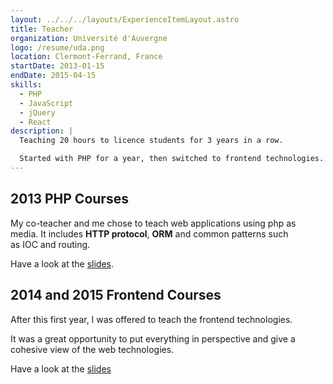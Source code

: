```yaml
---
layout: ../../../layouts/ExperienceItemLayout.astro
title: Teacher
organization: Université d'Auvergne
logo: /resume/uda.png
location: Clermont-Ferrand, France
startDate: 2013-01-15
endDate: 2015-04-15
skills:
  - PHP
  - JavaScript
  - jQuery
  - React
description: |
  Teaching 20 hours to licence students for 3 years in a row.

  Started with PHP for a year, then switched to frontend technologies.
---
```


## 2013 PHP Courses

My co-teacher and me chose to teach web applications using php as media. It
includes **HTTP protocol**, **ORM** and common patterns such as IOC and
routing.

Have a look at
the [slides](http://williamdurand.fr/licpro-php-slides/#slide1).

## 2014 and 2015 Frontend Courses

After this first year, I was offered to teach the frontend technologies.

It was a great opportunity to put everything in perspective and give a cohesive
view of the web technologies.

Have a look at the
[slides](https://github.com/themouette/slides-edu-frontend?tab=readme-ov-file#slides-frontend)
